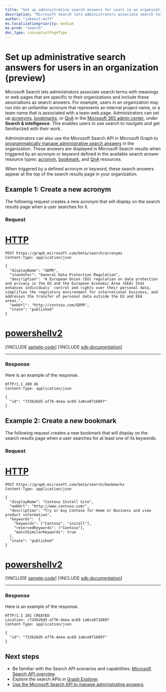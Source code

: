 ```yaml
---
title: "Set up administrative search answers for users in an organization (preview)"
description: "Microsoft Search lets administrators associate search terms with meanings or web pages specific to their organizations and include these as search answers."
author: "jakeost-msft"
ms.localizationpriority: medium
ms.prod: "search"
doc_type: conceptualPageType
---
```


# Set up administrative search answers for users in an organization (preview)

Microsoft Search lets administrators associate search terms with meanings or web pages that are specific to their organizations and include these associations as search answers. For example, users in an organization may run into an unfamiliar acronym that represents an internal project name, or a team name that is associated with a team web page. Administrators can set up [acronyms](/microsoftsearch/manage-acronyms), [bookmarks](/microsoftsearch/manage-bookmarks), or [QnA](/microsoftsearch/manage-qas) in the [Microsoft 365 admin center](https://admin.microsoft.com/), under **Search & intelligence**. This enables users to use search to navigate and get familiarized with their work.

Administrators can also use the Microsoft Search API in Microsoft Graph to [programmatically manage administrative search answers](/graph/api/resources/search-api-answers-overview) in the organization. These answers are displayed in Microsoft Search results when triggered by an acronym or keyword defined in the available search answer resource types: [acronym](/graph/api/resources/search-acronym), [bookmark](/graph/api/resources/search-bookmark), and [QnA](/graph/api/resources/search-qna) resources.

When triggered by a defined acronym or keyword, these search answers appear at the top of the search results page in your organization.

## Example 1: Create a new acronym

The following request creates a new acronym that will display on the search results page when a user searches for it.

### Request

# [HTTP](#tab/http)
<!-- {
  "blockType": "request",
  "name": "create_acronym_from_acronyms"
}-->
```http
POST https://graph.microsoft.com/beta/search/acronyms
Content-Type: application/json

{
  "displayName": "GDPR",
  "standsFor": "General Data Protection Regulation",
  "description": "A European Union (EU) regulation on data protection and privacy in the EU and the European Economic Area (EEA) that enhances individuals' control and rights over their personal data, simplifies the regulatory environment for international business, and addresses the transfer of personal data outside the EU and EEA areas.",
  "webUrl": "http://contoso.com/GDPR",
  "state": "published"
}
```

# [powershellv2](#tab/powershellv2)
[!INCLUDE [sample-code](../includes/snippets/powershellv2/create-acronym-from-acronyms-powershellv2-snippets.md)]
[!INCLUDE [sdk-documentation](../includes/snippets/snippets-sdk-documentation-link.md)]

---

### Response
Here is an example of the response.
<!-- {
  "blockType": "response",
  "truncated": true,
  "@odata.type": "microsoft.graph.search.acronym"
}-->
```http
HTTP/1.1 200 Ok
Content-Type: application/json

{
  "id": "733b26d5-af76-4eea-ac69-1a0ce8716897"
}
```

## Example 2: Create a new bookmark

The following request creates a new bookmark that will display on the search results page when a user searches for at least one of its keywords.

### Request

# [HTTP](#tab/http)
<!-- {
  "blockType": "request",
  "name": "create_bookmark_from_bookmarks"
}-->
```http
POST https://graph.microsoft.com/beta/search/bookmarks
Content-Type: application/json

{
  "displayName": "Contoso Install Site",
  "webUrl": "http://www.contoso.com/",
  "description": "Try or buy Contoso for Home or Business and view product information",
  "keywords":  {
    "keywords": ["Contoso", "install"],
    "reservedKeywords": ["Contoso"],
    "matchSimilarKeywords": true
  },
  "state": "published"
}
```

# [powershellv2](#tab/powershellv2)
[!INCLUDE [sample-code](../includes/snippets/powershellv2/create-bookmark-from-bookmarks-powershellv2-snippets.md)]
[!INCLUDE [sdk-documentation](../includes/snippets/snippets-sdk-documentation-link.md)]

---

### Response
Here is an example of the response.
<!-- {
  "blockType": "response",
  "truncated": true,
  "@odata.type": "microsoft.graph.search.bookmark"
}-->
```http
HTTP/1.1 201 CREATED
Location: /733b26d5-af76-4eea-ac69-1a0ce8716897
Content-Type: application/json

{
  "id": "733b26d5-af76-4eea-ac69-1a0ce8716897"
}
```

## Next steps

- Be familiar with the Search API scenarios and capabilities: [Microsoft Search API overview](/graph/search-concept-overview).
- Explore the search APIs in [Graph Explorer](https://developer.microsoft.com/graph/graph-explorer).
- [Use the Microsoft Search API to manage administrative answers](/graph/api/resources/search-api-answers-overview).

